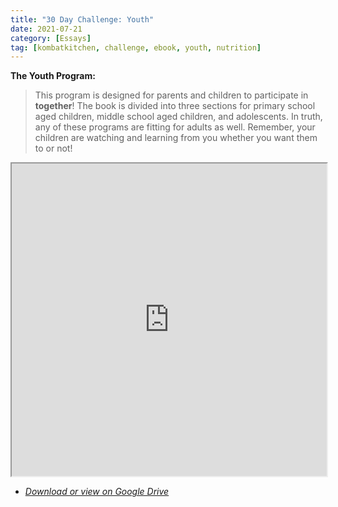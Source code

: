 ```yaml
---
title: "30 Day Challenge: Youth"
date: 2021-07-21
category: [Essays]
tag: [kombatkitchen, challenge, ebook, youth, nutrition]
---
```


**The Youth Program:**

> This program is designed for parents and children to participate in **together**!  The book is divided into three sections for primary school aged children, middle school aged children, and adolescents.  In truth, any of these programs are fitting for adults as well.  Remember, your children are watching and learning from you whether you want them to or not!

<iframe src="https://docs.google.com/document/d/e/2PACX-1vR2_9TPb8-kkRbnYN1GnR27-230gamKJ6UiDJjQovxGdcXVu766ZAv5tlsvGVoLM4YdjXr2-87Awvho/pub?embedded=true" style="width: 100%; height: 500px"></iframe>

* *[Download or view on Google Drive](https://drive.google.com/drive/folders/1f9qdfxpbHPzfcJod0hrQ3QVw1QeaJWng?usp=sharing)*
